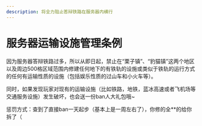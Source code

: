 ```yaml
---
description: 将全力阻止答辩铁路在服务器内横行
---
```


# 服务器运输设施管理条例

因为服务器答辩铁路过多，所以从即日起，禁止在“栗子镇”、“豹猫镇”这两个地区以及周边500格区域范围内修建任何地下的有铁轨的设施或类似于铁轨的运行方式的任何有运输性质的设施（包括娱乐性质的过山车和小火车等）。

同时，如果发现玩家对现有的运输设施（比如铁路，地铁，蓝冰高速或者飞机场等交通服务设施）发生破坏，也会送一份ban人大礼包哦\~

惩罚方式：查到了直接ban一天起步（基本上是一周左右了），你修的全\*\*的给你拆了（
